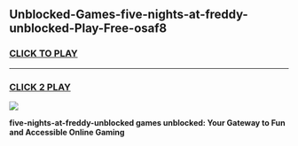 
## Unblocked-Games-five-nights-at-freddy-unblocked-Play-Free-osaf8
<h3>
<a href="https://premium76.site?title=five-nights-at-freddy-unblocked&ref=12A">CLICK TO PLAY</a></h3>
<hr>

<h3>
<a href="https://premium76.site?title=five-nights-at-freddy-unblocked&ref=12A">CLICK 2 PLAY</a>
  
</h3>

<a href="https://premium76.site?title=five-nights-at-freddy-unblocked&ref=12A"><img src="https://clearcache.store/games.png"></a>


**five-nights-at-freddy-unblocked games unblocked: Your Gateway to Fun and Accessible Online Gaming**
